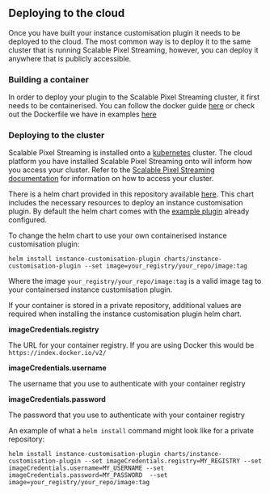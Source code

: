 ## Deploying to the cloud

Once you have built your instance customisation plugin it needs to be deployed to the cloud. The most common way is to deploy it to the same cluster that is running Scalable Pixel Streaming, however, you can deploy it anywhere that is publicly accessible.

### Building a container 

In order to deploy your plugin to the Scalable Pixel Streaming cluster, it first needs to be containerised. You can follow the docker guide [here](https://docs.docker.com/language/golang/build-images/) or check out the Dockerfile we have in examples [here](examples/golang/instance-customisation-plugin)

### Deploying to the cluster

Scalable Pixel Streaming is installed onto a [kubernetes](https://kubernetes.io/) cluster. The cloud platform you have installed Scalable Pixel Streaming onto will inform how you access your cluster. Refer to the [Scalable Pixel Streaming documentation](http://docs.beta.scalablestreaming.io/) for information on how to access your cluster.

There is a helm chart provided in this repository available [here](charts/instance-customisation-plugin). This chart includes the necessary resources to deploy an instance customisation plugin. By default the helm chart comes with the [example plugin](examples/golang/instance-customisation-plugin) already configured.

To change the helm chart to use your own containerised instance customisation plugin:

```
helm install instance-customisation-plugin charts/instance-customisation-plugin --set image=your_registry/your_repo/image:tag
```

Where the image `your_registry/your_repo/image:tag` is a valid image tag to your containersed instance customisation plugin.


If your container is stored in a private repository, additional values are required when installing the instance customisation plugin helm chart.

**imageCredentials.registry**

The URL for your container registry. If you are using Docker this would be `https://index.docker.io/v2/`

**imageCredentials.username**

The username that you use to authenticate with your container registry

**imageCredentials.password**

The password that you use to authenticate with your container registry


An example of what a `helm install` command might look like for a private repository:
```
helm install instance-customisation-plugin charts/instance-customisation-plugin --set imageCredentials.registry=MY_REGISTRY --set imageCredentials.username=MY_USERNAME --set imageCredentials.password=MY_PASSWORD  --set image=your_registry/your_repo/image:tag
```
